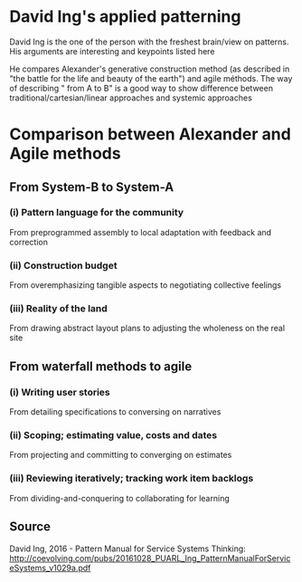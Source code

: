 # David Ing's applied patterning

David Ing is the one of the person with the freshest brain/view on patterns. His arguments are interesting and keypoints listed here


He compares Alexander's generative construction method (as described in "the battle for the life and beauty of the earth") and agile méthods. The way of describing " from A to B" is a good way to show difference between traditional/cartesian/linear approaches and systemic approaches

# Comparison between Alexander and Agile methods

## From System-B to System-A

### (i) Pattern language for the community

From preprogrammed assembly to local adaptation with feedback and correction

### (ii) Construction budget
From overemphasizing tangible aspects to negotiating collective feelings

### (iii) Reality of the land
From drawing abstract layout plans to adjusting the wholeness on the real site


## From waterfall methods to agile

### (i) Writing user stories
From detailing specifications to  conversing on narratives

### (ii) Scoping; estimating value,  costs and dates
From projecting and committing to converging on estimates

### (iii) Reviewing iteratively; tracking work item backlogs
From dividing-and-conquering to collaborating for learning

## Source

David Ing, 2016 - Pattern Manual for Service Systems Thinking: http://coevolving.com/pubs/20161028_PUARL_Ing_PatternManualForServiceSystems_v1029a.pdf
